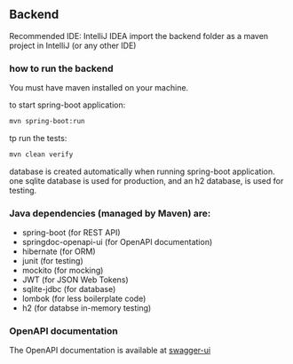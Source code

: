 ## Backend

Recommended IDE: IntelliJ IDEA
import the backend folder as a maven project in IntelliJ (or any other IDE)

### how to run the backend

You must have maven installed on your machine.

to start spring-boot application:
```sh
mvn spring-boot:run
```

tp run the tests:
```sh
mvn clean verify
```

database is created automatically when running spring-boot application.
one sqlite database is used for production, and an h2 database, is used for testing.

### Java dependencies (managed by Maven) are: 

- spring-boot (for REST API)
- springdoc-openapi-ui (for OpenAPI documentation)
- hibernate (for ORM)
- junit (for testing)
- mockito (for mocking)
- JWT (for JSON Web Tokens)
- sqlite-jdbc (for database)
- lombok (for less boilerplate code)
- h2 (for databse in-memory testing)

### OpenAPI documentation

The OpenAPI documentation is available at [swagger-ui](http://localhost:8080/swagger-ui.html)
